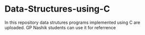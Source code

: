 # Data-Structures-using-C
In this repository data strutures programs implemented using C are uploaded. GP Nashik students can use it for referrence

